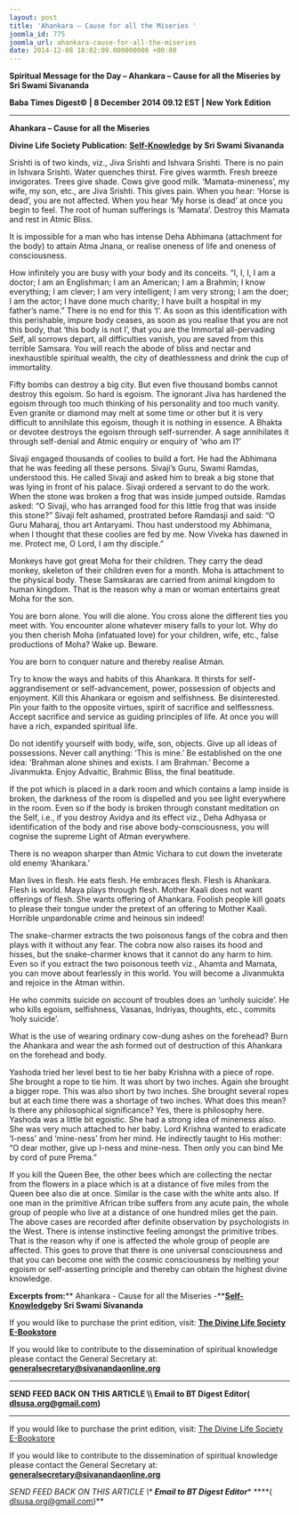 ```yaml
---
layout: post
title: 'Ahankara – Cause for all the Miseries '
joomla_id: 775
joomla_url: ahankara-cause-for-all-the-miseries
date: 2014-12-08 18:02:09.000000000 +00:00
---
```

  

















































**Spiritual Message for the Day – Ahankara – Cause for all the Miseries by Sri Swami Sivananda**

**Baba Times Digest© | 8 December 2014 09.12 EST | New York Edition**

* * *  


**Ahankara – Cause for all the Miseries**

**Divine Life Society Publication:** [**Self-Knowledge**](http://www.dlshq.org/download/selfknowledge.htm#_VPID_61) **by Sri Swami Sivananda**

Srishti is of two kinds, viz., Jiva Srishti and Ishvara Srishti. There is no pain in Ishvara Srishti. Water quenches thirst. Fire gives warmth. Fresh breeze invigorates. Trees give shade. Cows give good milk. ‘Mamata-mineness’, my wife, my son, etc., are Jiva Srishti. This gives pain. When you hear: ‘Horse is dead’, you are not affected. When you hear ‘My horse is dead’ at once you begin to feel. The root of human sufferings is ‘Mamata’. Destroy this Mamata and rest in Atmic Bliss.

It is impossible for a man who has intense Deha Abhimana (attachment for the body) to attain Atma Jnana, or realise oneness of life and oneness of consciousness.

How infinitely you are busy with your body and its conceits. “I, I, I, I am a doctor; I am an Englishman; I am an American; I am a Brahmin; I know everything; I am clever; I am very intelligent; I am very strong; I am the doer; I am the actor; I have done much charity; I have built a hospital in my father’s name.” There is no end for this ‘I’. As soon as this identification with this perishable, impure body ceases, as soon as you realise that you are not this body, that ‘this body is not I’, that you are the Immortal all-pervading Self, all sorrows depart, all difficulties vanish, you are saved from this terrible Samsara. You will reach the abode of bliss and nectar and inexhaustible spiritual wealth, the city of deathlessness and drink the cup of immortality.

Fifty bombs can destroy a big city. But even five thousand bombs cannot destroy this egoism. So hard is egoism. The ignorant Jiva has hardened the egoism through too much thinking of his personality and too much vanity. Even granite or diamond may melt at some time or other but it is very difficult to annihilate this egoism, though it is nothing in essence. A Bhakta or devotee destroys the egoism through self-surrender. A sage annihilates it through self-denial and Atmic enquiry or enquiry of ‘who am I?’

Sivaji engaged thousands of coolies to build a fort. He had the Abhimana that he was feeding all these persons. Sivaji’s Guru, Swami Ramdas, understood this. He called Sivaji and asked him to break a big stone that was lying in front of his palace. Sivaji ordered a servant to do the work. When the stone was broken a frog that was inside jumped outside. Ramdas asked: “O Sivaji, who has arranged food for this little frog that was inside this stone?” Sivaji felt ashamed, prostrated before Ramdasji and said: “O Guru Maharaj, thou art Antaryami. Thou hast understood my Abhimana, when I thought that these coolies are fed by me. Now Viveka has dawned in me. Protect me, O Lord, I am thy disciple.”

Monkeys have got great Moha for their children. They carry the dead monkey, skeleton of their children even for a month. Moha is attachment to the physical body. These Samskaras are carried from animal kingdom to human kingdom. That is the reason why a man or woman entertains great Moha for the son.

You are born alone. You will die alone. You cross alone the different ties you meet with. You encounter alone whatever misery falls to your lot. Why do you then cherish Moha (infatuated love) for your children, wife, etc., false productions of Moha? Wake up. Beware.

You are born to conquer nature and thereby realise Atman.

Try to know the ways and habits of this Ahankara. It thirsts for self-aggrandisement or self-advancement, power, possession of objects and enjoyment. Kill this Ahankara or egoism and selfishness. Be disinterested. Pin your faith to the opposite virtues, spirit of sacrifice and selflessness. Accept sacrifice and service as guiding principles of life. At once you will have a rich, expanded spiritual life.

Do not identify yourself with body, wife, son, objects. Give up all ideas of possessions. Never call anything: ‘This is mine.’ Be established on the one idea: ‘Brahman alone shines and exists. I am Brahman.’ Become a Jivanmukta. Enjoy Advaitic, Brahmic Bliss, the final beatitude.

If the pot which is placed in a dark room and which contains a lamp inside is broken, the darkness of the room is dispelled and you see light everywhere in the room. Even so if the body is broken through constant meditation on the Self, i.e., if you destroy Avidya and its effect viz., Deha Adhyasa or identification of the body and rise above body-consciousness, you will cognise the supreme Light of Atman everywhere.

There is no weapon sharper than Atmic Vichara to cut down the inveterate old enemy ‘Ahankara.’

Man lives in flesh. He eats flesh. He embraces flesh. Flesh is Ahankara. Flesh is world. Maya plays through flesh. Mother Kaali does not want offerings of flesh. She wants offering of Ahankara. Foolish people kill goats to please their tongue under the pretext of an offering to Mother Kaali. Horrible unpardonable crime and heinous sin indeed!

The snake-charmer extracts the two poisonous fangs of the cobra and then plays with it without any fear. The cobra now also raises its hood and hisses, but the snake-charmer knows that it cannot do any harm to him. Even so if you extract the two poisonous teeth viz., Ahamta and Mamata, you can move about fearlessly in this world. You will become a Jivanmukta and rejoice in the Atman within.

He who commits suicide on account of troubles does an ‘unholy suicide’. He who kills egoism, selfishness, Vasanas, Indriyas, thoughts, etc., commits ‘holy suicide’.

What is the use of wearing ordinary cow-dung ashes on the forehead? Burn the Ahankara and wear the ash formed out of destruction of this Ahankara on the forehead and body.

Yashoda tried her level best to tie her baby Krishna with a piece of rope. She brought a rope to tie him. It was short by two inches. Again she brought a bigger rope. This was also short by two inches. She brought several ropes but at each time there was a shortage of two inches. What does this mean? Is there any philosophical significance? Yes, there is philosophy here. Yashoda was a little bit egoistic. She had a strong idea of mineness also. She was very much attached to her baby. Lord Krishna wanted to eradicate ‘I-ness’ and ‘mine-ness’ from her mind. He indirectly taught to His mother: “O dear mother, give up I-ness and mine-ness. Then only you can bind Me by cord of pure Prema.”

If you kill the Queen Bee, the other bees which are collecting the nectar from the flowers in a place which is at a distance of five miles from the Queen bee also die at once. Similar is the case with the white ants also. If one man in the primitive African tribe suffers from any acute pain, the whole group of people who live at a distance of one hundred miles get the pain. The above cases are recorded after definite observation by psychologists in the West. There is intense instinctive feeling amongst the primitive tribes. That is the reason why if one is affected the whole group of people are affected. This goes to prove that there is one universal consciousness and that you can become one with the cosmic consciousness by melting your egoism or self-asserting principle and thereby can obtain the highest divine knowledge.



**Excerpts from:**** Ahankara - Cause for all the Miseries -**[**Self-Knowledge**](http://www.dlshq.org/download/selfknowledge.htm#_VPID_61)**by Sri Swami Sivananda**

If you would like to purchase the print edition, visit: **[The Divine Life Society E-Bookstore](http://www.dlshq.org/download/download.htm)**

If you would like to contribute to the dissemination of spiritual knowledge please contact the General Secretary at: [](mailto:%20%3Cscript%20type=%27text/javascript%27%3E%20%3C%21--%20var%20prefix%20=%20%27ma%27%20+%20%27il%27%20+%20%27to%27;%20var%20path%20=%20%27hr%27%20+%20%27ef%27%20+%20%27=%27;%20var%20addy57016%20=%20%27generalsecretary%27%20+%20%27@%27;%20addy57016%20=%20addy57016%20+%20%27sivanandaonline%27%20+%20%27.%27%20+%20%27org%27;%20document.write%28%27%3Ca%20%27%20+%20path%20+%20%27%5C%27%27%20+%20prefix%20+%20%27:%27%20+%20addy57016%20+%20%27%5C%27%3E%27%29;%20document.write%28addy57016%29;%20document.write%28%27%3C%5C/a%3E%27%29;%20//--%3E%5Cn%20%3C/script%3E%3Cscript%20type=%27text/javascript%27%3E%20%3C%21--%20document.write%28%27%3Cspan%20style=%5C%27display:%20none;%5C%27%3E%27%29;%20//--%3E%20%3C/script%3EThis%20email%20address%20is%20being%20protected%20from%20spambots.%20You%20need%20JavaScript%20enabled%20to%20view%20it.%20%3Cscript%20type=%27text/javascript%27%3E%20%3C%21--%20document.write%28%27%3C/%27%29;%20document.write%28%27span%3E%27%29;%20//--%3E%20%3C/script%3E?subject=Contribution%20to%20Dissemination%20of%20Spiritual%20Knowledge) **generalsecretary@sivanandaonline.org**

****

**SEND FEED BACK ON THIS ARTICLE \\\ Email to BT Digest Editor[](mailto:%20%3Cscript%20type=%27text/javascript%27%3E%20%3C%21--%20var%20prefix%20=%20%27ma%27%20+%20%27il%27%20+%20%27to%27;%20var%20path%20=%20%27hr%27%20+%20%27ef%27%20+%20%27=%27;%20var%20addy72654%20=%20%27dlsusa.org%27%20+%20%27@%27;%20addy72654%20=%20addy72654%20+%20%27gmail%27%20+%20%27.%27%20+%20%27com%27;%20document.write%28%27%3Ca%20%27%20+%20path%20+%20%27%5C%27%27%20+%20prefix%20+%20%27:%27%20+%20addy72654%20+%20%27%5C%27%3E%27%29;%20document.write%28addy72654%29;%20document.write%28%27%3C%5C/a%3E%27%29;%20//--%3E%5Cn%20%3C/script%3E%3Cscript%20type=%27text/javascript%27%3E%20%3C%21--%20document.write%28%27%3Cspan%20style=%5C%27display:%20none;%5C%27%3E%27%29;%20//--%3E%20%3C/script%3EThis%20email%20address%20is%20being%20protected%20from%20spambots.%20You%20need%20JavaScript%20enabled%20to%20view%20it.%20%3Cscript%20type=%27text/javascript%27%3E%20%3C%21--%20document.write%28%27%3C/%27%29;%20document.write%28%27span%3E%27%29;%20//--%3E%20%3C/script%3E?subject=DLS%20Posts)( [dlsusa.org@gmail.com](mailto:dlsusa.org@gmail.com))**



* * *



  

If you would like to purchase the print edition, visit: [The Divine Life Society E-Bookstore](http://www.dlshq.org/download/download.htm)

If you would like to contribute to the dissemination of spiritual knowledge please contact the General Secretary at: **[generalsecretary@sivanandaonline.org](mailto:generalsecretary@sivanandaonline.org)**

**SEND FEED BACK ON THIS ARTICLE \\\**  **Email to BT Digest Editor**** [](mailto:%20%3Cscript%20type=%27text/javascript%27%3E%20%3C%21--%20var%20prefix%20=%20%27ma%27%20+%20%27il%27%20+%20%27to%27;%20var%20path%20=%20%27hr%27%20+%20%27ef%27%20+%20%27=%27;%20var%20addy72654%20=%20%27dlsusa.org%27%20+%20%27@%27;%20addy72654%20=%20addy72654%20+%20%27gmail%27%20+%20%27.%27%20+%20%27com%27;%20document.write%28%27%3Ca%20%27%20+%20path%20+%20%27%5C%27%27%20+%20prefix%20+%20%27:%27%20+%20addy72654%20+%20%27%5C%27%3E%27%29;%20document.write%28addy72654%29;%20document.write%28%27%3C%5C/a%3E%27%29;%20//--%3E%5Cn%20%3C/script%3E%3Cscript%20type=%27text/javascript%27%3E%20%3C%21--%20document.write%28%27%3Cspan%20style=%5C%27display:%20none;%5C%27%3E%27%29;%20//--%3E%20%3C/script%3EThis%20email%20address%20is%20being%20protected%20from%20spambots.%20You%20need%20JavaScript%20enabled%20to%20view%20it.%20%3Cscript%20type=%27text/javascript%27%3E%20%3C%21--%20document.write%28%27%3C/%27%29;%20document.write%28%27span%3E%27%29;%20//--%3E%20%3C/script%3E?subject=DLS%20Posts)****( [dlsusa.org@gmail.com](mailto:dlsusa.org@gmail.com))**  

